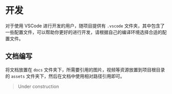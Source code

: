 # 开发

对于使用 VSCode 进行开发的用户，随项目提供有 `.vscode` 文件夹，其中包含了一些配置文件，可以帮助你更好的进行开发，请根据自己的编译环境选择合适的配置文件。

## 文档编写

将文档放置在 `docs` 文件夹下，所需要引用的图片，视频等资源放置到项目根目录的 `assets` 文件夹下，然后在文档中使用相对路径引用即可。

> Under construction